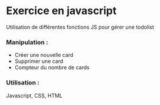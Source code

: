 # Exercice en javascript 

Utilisation de différentes fonctions JS pour gérer une todolist

### Manipulation :  
- Créer une nouvelle card
- Supprimer une card
- Compteur du nombre de cards


### Utilisation : 
Javascript, CSS, HTML
